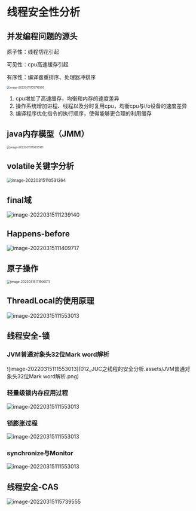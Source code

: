 # 线程安全性分析

## 并发编程问题的源头

原子性：线程切花引起

可见性：cpu高速缓存引起

有序性：编译器重排序、处理器冲排序

<img src="012_JUC之线程的安全分析.assets/image-20220315105716580.png" alt="image-20220315105716580" style="zoom:50%;" />

1. cpu增加了高速缓存，均衡和内存的速度差异
2. 操作系统增加进程、线程以及分时复用cpu，均衡cpu与i/o设备的速度差异
3. 编译程序优化指令的执行顺序，使得能够更合理的利用缓存

## java内存模型（JMM）

<img src="012_JUC之线程的安全分析.assets/image-20220315110333101.png" alt="image-20220315110333101" style="zoom:50%;" />

## volatile关键字分析

<img src="012_JUC之线程的安全分析.assets/image-20220315110531264.png" alt="image-20220315110531264" style="zoom:80%;" />

## final域

![image-20220315111239140](012_JUC之线程的安全分析.assets/image-20220315111239140.png)

## Happens-before

![image-20220315111409717](012_JUC之线程的安全分析.assets/image-20220315111409717.png)

## 原子操作

<img src="012_JUC之线程的安全分析.assets/image-20220315111506011.png" alt="image-20220315111506011" style="zoom:60%;" />



## ThreadLocal的使用原理

![image-20220315111553013](012_JUC之线程的安全分析.assets/image-20220315111553013.png)

## 线程安全-锁

### JVM普通对象头32位Mark word解析

![image-20220315111553013](012_JUC之线程的安全分析.assets/JVM普通对象头32位Mark word解析.png)

### 轻量级锁内存应用过程

![image-20220315111553013](012_JUC之线程的安全分析.assets/轻量级锁内存应用过程.png)

### 锁膨胀过程

![image-20220315111553013](012_JUC之线程的安全分析.assets/锁膨胀.png)

### synchronize与Monitor

![image-20220315111553013](012_JUC之线程的安全分析.assets/synchronize与Monitor.png)

## 线程安全-CAS

![image-20220315115739555](012_JUC之线程的安全分析.assets/image-20220315115739555.png)